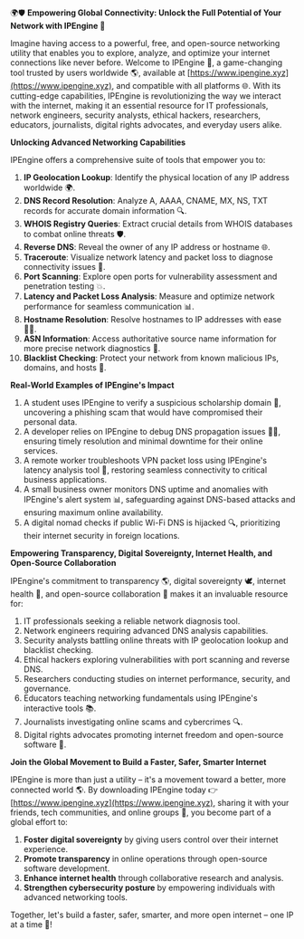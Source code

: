 🌍🛡️ **Empowering Global Connectivity: Unlock the Full Potential of Your Network with IPEngine 🚀**

Imagine having access to a powerful, free, and open-source networking utility that enables you to explore, analyze, and optimize your internet connections like never before. Welcome to IPEngine 📡, a game-changing tool trusted by users worldwide 🌎, available at [https://www.ipengine.xyz](https://www.ipengine.xyz), and compatible with all platforms 🌐. With its cutting-edge capabilities, IPEngine is revolutionizing the way we interact with the internet, making it an essential resource for IT professionals, network engineers, security analysts, ethical hackers, researchers, educators, journalists, digital rights advocates, and everyday users alike.

**Unlocking Advanced Networking Capabilities**

IPEngine offers a comprehensive suite of tools that empower you to:

1. **IP Geolocation Lookup**: Identify the physical location of any IP address worldwide 🌍.
2. **DNS Record Resolution**: Analyze A, AAAA, CNAME, MX, NS, TXT records for accurate domain information 🔍.
3. **WHOIS Registry Queries**: Extract crucial details from WHOIS databases to combat online threats 🛡️.
4. **Reverse DNS**: Reveal the owner of any IP address or hostname 🌐.
5. **Traceroute**: Visualize network latency and packet loss to diagnose connectivity issues 🔧.
6. **Port Scanning**: Explore open ports for vulnerability assessment and penetration testing 💥.
7. **Latency and Packet Loss Analysis**: Measure and optimize network performance for seamless communication 📊.
8. **Hostname Resolution**: Resolve hostnames to IP addresses with ease 👨‍💻.
9. **ASN Information**: Access authoritative source name information for more precise network diagnostics 🔑.
10. **Blacklist Checking**: Protect your network from known malicious IPs, domains, and hosts 🚫.

**Real-World Examples of IPEngine's Impact**

1. A student uses IPEngine to verify a suspicious scholarship domain 📝, uncovering a phishing scam that would have compromised their personal data.
2. A developer relies on IPEngine to debug DNS propagation issues 👩‍💻, ensuring timely resolution and minimal downtime for their online services.
3. A remote worker troubleshoots VPN packet loss using IPEngine's latency analysis tool 🚀, restoring seamless connectivity to critical business applications.
4. A small business owner monitors DNS uptime and anomalies with IPEngine's alert system 📊, safeguarding against DNS-based attacks and ensuring maximum online availability.
5. A digital nomad checks if public Wi-Fi DNS is hijacked 🔍, prioritizing their internet security in foreign locations.

**Empowering Transparency, Digital Sovereignty, Internet Health, and Open-Source Collaboration**

IPEngine's commitment to transparency 🌎, digital sovereignty 🕊️, internet health 📡, and open-source collaboration 🤝 makes it an invaluable resource for:

1. IT professionals seeking a reliable network diagnosis tool.
2. Network engineers requiring advanced DNS analysis capabilities.
3. Security analysts battling online threats with IP geolocation lookup and blacklist checking.
4. Ethical hackers exploring vulnerabilities with port scanning and reverse DNS.
5. Researchers conducting studies on internet performance, security, and governance.
6. Educators teaching networking fundamentals using IPEngine's interactive tools 📚.
7. Journalists investigating online scams and cybercrimes 🔍.
8. Digital rights advocates promoting internet freedom and open-source software 🌟.

**Join the Global Movement to Build a Faster, Safer, Smarter Internet**

IPEngine is more than just a utility – it's a movement toward a better, more connected world 🌎. By downloading IPEngine today 👉 [https://www.ipengine.xyz](https://www.ipengine.xyz), sharing it with your friends, tech communities, and online groups 🤝, you become part of a global effort to:

1. **Foster digital sovereignty** by giving users control over their internet experience.
2. **Promote transparency** in online operations through open-source software development.
3. **Enhance internet health** through collaborative research and analysis.
4. **Strengthen cybersecurity posture** by empowering individuals with advanced networking tools.

Together, let's build a faster, safer, smarter, and more open internet – one IP at a time 🚀!